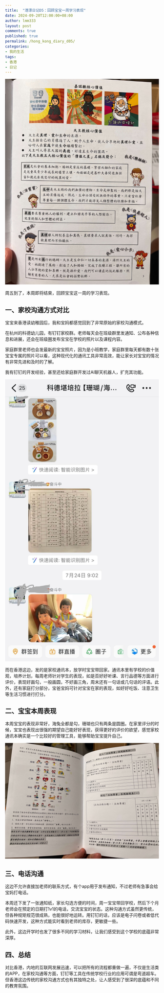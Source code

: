 ```yaml
---
title:  "港漂日记D5：回顾宝宝一周学习表现"
date: 2024-09-20T12:00:00+08:00
author: lmm333
layout: post
comments: true
published: true
permalink: /hong_kong_diary_d05/
categories:
- 我的生活
tags:
- 香港
- 日记
---
```

![00_value.JPG](../images/2024-09-20-hong_kong_diary_d05/00_value.JPG)

周五到了，本周即将结束，回顾宝宝这一周的学习表现。

## 一、家校沟通方式对比

宝宝来香港读幼稚园后，我和宝妈都感觉回到了非常原始的家校沟通模式。

<!--more-->

在杭州的科德幼儿园，有钉钉家校群。老师每天会在班级群里发通知、公布各种信息和进展，还会在班级圈发布宝宝在学校的照片以及课程内容。

家庭群里老师也会发最新的宝宝照片，因为是小班教学，家庭群里每天都有数十张宝宝专属的照片可以看，这种现代化的通讯工具非常高效，能让家长对宝宝的情况有非常先进和及时的了解。

我有钉钉的开发经验，甚至还给家庭群开发过AI聊天机器人，扩充其功能。

![02_ding.jpg](../images/2024-09-20-hong_kong_diary_d05/02_ding.jpg)

而在香港这边，发的是家校通讯本，放学时宝宝带回家。通讯本里有学校的价值观，培养计划，每周老师针对学生的表现，如是否好好听课、言行品德等方面进行评价，表现好画勾，一般画圆，不好画三角，周末还有一句话或几句话的评语。此外，还有家庭打分部分，宝爸宝妈可针对宝宝在家的表现，如好好吃饭、注意卫生等生活习惯进行打分。

## 二、宝宝本周表现

本周宝宝的表现非常好，海兔全都是勾，珊瑚也只有两条是圆圈。在家里评分的时候，宝宝也表现出很强的期望自己能好好表现，获得更好的评价的欲望，感觉家校通讯本确实是一个比较好的管理工具，能够帮助宝宝提升自己。

![01_remark.JPG](../images/2024-09-20-hong_kong_diary_d05/01_remark.JPG)

## 三、电话沟通
这边不允许直接加老师的联系方式，有个app用于发布通知，不过老师有急事会给宝妈打电话。

本周还下发了一张通知纸，家长勾选方便的时间，周一宝宝带回学校，然后下个月老师会在预定的日期打1v1的电话，交流宝宝的状态。这种沟通方式虽然更传统，但各种规矩规范很成熟，也能很好地运转。用钉钉的话，应该是电子问卷或者低代码快速开发，这种方式能实时看到老师的库存，更敏捷一些。

此外，这边开学时也发了很多不同的学习材料，让我们感受到这个学校的底蕴非常深厚。

## 四、总结

对比香港，内地的互联网发展迅速，可以把所有的流程都重做一遍，不仅是生活类的APP，在家校沟通等方面，钉钉等工具在传统学校行业的应用可谓是弯道超车。但香港这边传统的家校沟通方式也有其独特之处，让人感受到了很深的底蕴和不同的教育氛围。